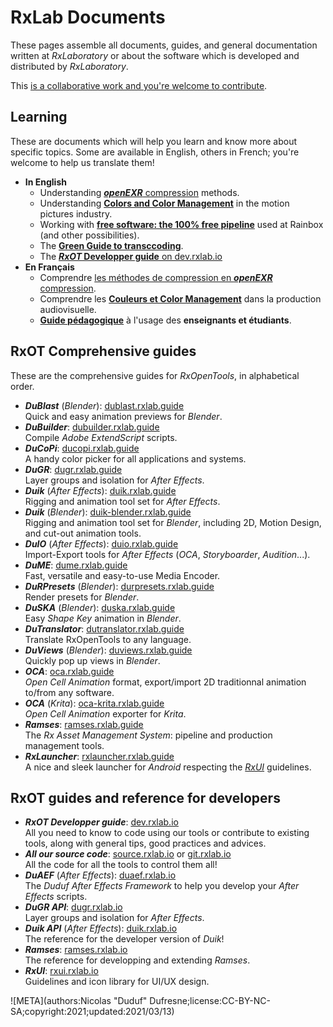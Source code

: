 # RxLab Documents

These pages assemble all documents, guides, and general documentation written at *RxLaboratory* or about the software which is developed and distributed by *RxLaboratory*.

This [is a collaborative work and you're welcome to contribute](contribute.md).

## Learning

These are documents which will help you learn and know more about specific topics. Some are available in English, others in French; you're welcome to help us translate them!

- **In English**
    - Understanding [***openEXR*** compression](exr-en/index.html) methods.
    - Understanding [**Colors and Color Management**](colors/index.html) in the motion pictures industry.
    - Working with [**free software: the 100% free pipeline**](freesoftware/index.html) used at Rainbox (and other possibilities).
    - The [**Green Guide to transccoding**](green-guide/index.html).
    - The [**_RxOT_ Developper guide** on dev.rxlab.io](http://dev.rxlab.io)
- **En Français**
    - Comprendre [les méthodes de compression en ***openEXR*** compression](exr-fr/index.html).
    - Comprendre les [**Couleurs et Color Management**](couleurs/index.html) dans la production audiovisuelle.
    - [**Guide pédagogique**](pedago/index.html) à l'usage des **enseignants et étudiants**.

## RxOT Comprehensive guides

These are the comprehensive guides for *RxOpenTools*, in alphabetical order.

- ***DuBlast*** (*Blender*): [dublast.rxlab.guide](http://dublast.rxlab.guide/)  
    Quick and easy animation previews for *Blender*.
- ***DuBuilder***: [dubuilder.rxlab.guide](http://dubuilder.rxlab.guide/)  
    Compile *Adobe ExtendScript* scripts.
- ***DuCoPi***: [ducopi.rxlab.guide](http://ducopi.rxlab.guide/)  
    A handy color picker for all applications and systems.
- ***DuGR***: [dugr.rxlab.guide](http://dugr.rxlab.guide/)  
    Layer groups and isolation for *After Effects*.
- ***Duik*** (*After Effects*): [duik.rxlab.guide](http://duik.rxlab.guide)  
    Rigging and animation tool set for *After Effects*.
- ***Duik*** (*Blender*): [duik-blender.rxlab.guide](http://duik-blender.rxlab.guide)  
    Rigging and animation tool set for *Blender*, including 2D, Motion Design, and cut-out animation tools.
- ***DuIO*** (*After Effects*): [duio.rxlab.guide](http://duio.rxlab.guide)  
    Import-Export tools for *After Effects* (*OCA*, *Storyboarder*, *Audition*...).
- ***DuME***: [dume.rxlab.guide](http://dume.rxlab.guide)  
    Fast, versatile and easy-to-use Media Encoder.
- ***DuRPresets*** (*Blender*): [durpresets.rxlab.guide](http://durpresets.rxlab.guide)  
    Render presets for *Blender*.
- ***DuSKA*** (*Blender*): [duska.rxlab.guide](http://duska.rxlab.guide)  
    Easy *Shape Key* animation in *Blender*.
- ***DuTranslator***: [dutranslator.rxlab.guide](http://dutranslator.rxlab.guide)  
    Translate RxOpenTools to any language.
- ***DuViews*** (*Blender*): [duviews.rxlab.guide](http://duviews.rxlab.guide)  
    Quickly pop up views in *Blender*.
- ***OCA***: [oca.rxlab.guide](http://oca.rxlab.guide/)  
    *Open Cell Animation* format, export/import 2D traditionnal animation to/from any software.
- ***OCA*** (*Krita*): [oca-krita.rxlab.guide](http://oca-krita.rxlab.guide/)  
    *Open Cell Animation* exporter for *Krita*.
- ***Ramses***: [ramses.rxlab.guide](http://ramses.rxlab.guide)  
    The *Rx Asset Management System*: pipeline and production management tools.
- ***RxLauncher***: [rxlauncher.rxlab.guide](http://rxlauncher.rxlab.guide/)  
    A nice and sleek launcher for *Android* respecting the *[RxUI](http://rxui.rxlab.io)* guidelines.

## RxOT guides and reference for developers

- ***RxOT Developper guide***: [dev.rxlab.io](http://dev.rxlab.io)  
    All you need to know to code using our tools or contribute to existing tools, along with general tips, good practices and advices.
- ***All our source code***: [source.rxlab.io](http://source.rxlab.io) or [git.rxlab.io](http://git.rxlab.io)  
    All the code for all the tools to control them all!
- ***DuAEF*** (*After Effects*): [duaef.rxlab.io](http://duaef.rxlab.io)  
    The *Duduf After Effects Framework* to help you develop your *After Effects* scripts.
- ***DuGR API***: [dugr.rxlab.io](http://dugr.rxlab.io/)  
    Layer groups and isolation for *After Effects*.
- ***Duik API*** (*After Effects*): [duik.rxlab.io](http://duik.rxlab.io)  
    The reference for the developer version of *Duik*!
- ***Ramses***: [ramses.rxlab.io](http://ramses.rxlab.io)  
    The reference for developping and extending *Ramses*.
- ***RxUI***: [rxui.rxlab.io](http://rxui.rxlab.io)  
    Guidelines and icon library for UI/UX design.

![META](authors:Nicolas "Duduf" Dufresne;license:CC-BY-NC-SA;copyright:2021;updated:2021/03/13)
